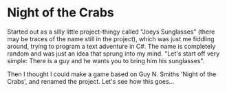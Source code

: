 # Night of the Crabs
Started out as a silly little project-thingy called "Joeys Sunglasses" (there may be traces of the name still in the project), which was just me fiddling around, trying to program a text adventure in C#. The name is completely random and was just an idea that sprung into my mind. "Let's start off very simple: There is a guy and he wants you to bring him his sunglasses".

Then I thought I could make a game based on Guy N. Smiths 'Night of the Crabs', and renamed the project. Let's see how this goes...
